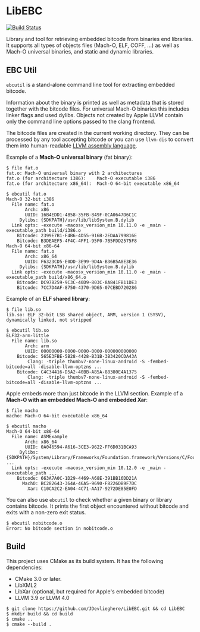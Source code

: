 # LibEBC

[![Build Status](https://travis-ci.org/JDevlieghere/LibEBC.svg?branch=master)](https://travis-ci.org/JDevlieghere/LibEBC)

Library and tool for retrieving embedded bitcode from binaries end libraries.
It supports all types of objects files (Mach-O, ELF, COFF, ...) as well as Mach-O
universal binaries, and static and dynamic libraries.

## EBC Util

`ebcutil` is a stand-alone command line tool for extracting embedded bitcode.

Information about the binary is printed as well as  metadata that is stored
together with the bitcode files. For universal Mach-O binaries this includes
linker flags and used dylibs. Objects not created by Apple LLVM contain only
the command line options passed to the clang frontend.

The bitcode files are created in the current working directory. They can be
processed by any tool accepting bitcode or you can use `llvm-dis` to convert
them into human-readable [LLVM assembly language](http://llvm.org/docs/LangRef.html).

Example of a **Mach-O universal binary** (fat binary):

```shell
$ file fat.o
fat.o: Mach-O universal binary with 2 architectures
fat.o (for architecture i386):    Mach-O executable i386
fat.o (for architecture x86_64):  Mach-O 64-bit executable x86_64

$ ebcutil fat.o
Mach-O 32-bit i386
  File name: fat.o
       Arch: x86
       UUID: 16B4EDD1-4B58-35FB-849F-0CA0647D6C1C
     Dylibs: {SDKPATH}/usr/lib/libSystem.B.dylib
  Link opts: -execute -macosx_version_min 10.11.0 -e _main -executable_path build/i386.o
    Bitcode: 2399E7B1-F4B6-4D55-916B-2EDAA799816E
    Bitcode: B3DEAEF5-4F4C-4FF1-95F0-7B5FDD2575F8
Mach-O 64-bit x86-64
  File name: fat.o
       Arch: x86_64
       UUID: F6323CD5-E0DD-3E99-9D4A-B36B5A8E3E36
     Dylibs: {SDKPATH}/usr/lib/libSystem.B.dylib
  Link opts: -execute -macosx_version_min 10.11.0 -e _main -executable_path build/x86_64.o
    Bitcode: DC97B259-9C3C-40D9-803C-8A841FB11DE3
    Bitcode: 7CC7D4AF-8750-4370-9D65-07CEBD720286
```


Example of an **ELF shared library**:

```shell
$ file lib.so
lib.so: ELF 32-bit LSB shared object, ARM, version 1 (SYSV), dynamically linked, not stripped

$ ebcutil lib.so
ELF32-arm-little
  File name: lib.so
       Arch: arm
       UUID: 00000000-0000-0000-0000-000000000000
    Bitcode: 565E3FBE-5B28-4428-B31B-3B3420CDA43A
        Clang: -triple thumbv7-none-linux-android -S -fembed-bitcode=all -disable-llvm-optzns ...
    Bitcode: C4C34416-D5A2-40BB-A85A-88380E4A1375
        Clang: -triple thumbv7-none-linux-android -S -fembed-bitcode=all -disable-llvm-optzns ...
```

Apple embeds more than just bitcode in the LLVM section. Example of a **Mach-O
with an embedded Mach-O and embedded Xar**:

```shell
$ file macho
macho: Mach-O 64-bit executable x86_64

$ ebcutil macho
Mach-O 64-bit x86-64
  File name: ASMExample
       Arch: x86_64
       UUID: 0A046594-A616-3CE3-9622-FF6D031BCA93
     Dylibs: {SDKPATH}/System/Library/Frameworks/Foundation.framework/Versions/C/Foundation ...
  Link opts: -execute -macosx_version_min 10.12.0 -e _main -executable_path ...
    Bitcode: 663A7A0C-1D29-4469-A68E-391BB16DD21A
      MachO: BC282643-364A-46A5-9690-F8226DB9F7DC
        Xar: C10CA2C2-EA04-4C71-AA17-9272DE85E0FD
```

You can also use `ebcutil` to check whether a given binary or library contains
bitcode. It prints the first object encountered without bitcode and exits with
a non-zero exit status.

```shell
$ ebcutil nobitcode.o
Error: No bitcode section in nobitcode.o
```

## Build

This project uses CMake as its build system. It has the following dependencies:

 - CMake 3.0 or later.
 - LibXML2
 - LibXar (optional, but required for Apple's embedded bitcode)
 - LLVM 3.9 or LLVM 4.0

```shell
$ git clone https://github.com/JDevlieghere/LibEBC.git && cd LibEBC
$ mkdir build && cd build
$ cmake ..
$ cmake --build .
```
